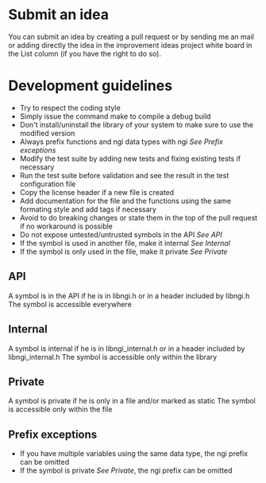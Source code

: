 # Submit an idea
You can submit an idea by creating a pull request or by sending me an mail
or adding directly the idea in the improvement ideas project white board in the List column
(if you have the right to do so).

# Development guidelines
- Try to respect the coding style
- Simply issue the command make to compile a debug build
- Don't install/uninstall the library of your system to make sure to use the modified version
- Always prefix functions and ngi data types with ngi *See Prefix exceptions*
- Modify the test suite by adding new tests and fixing existing tests if necessary
- Run the test suite before validation and see the result in the test configuration file
- Copy the license header if a new file is created
- Add documentation for the file and the functions using the same formating style and add tags if necessary
- Avoid to do breaking changes or state them in the top of the pull request if no workaround is possible
- Do not expose untested/untrusted symbols in the API *See API*
- If the symbol is used in another file, make it internal *See Internal*
- If the symbol is only used in the file, make it private *See Private*

## API
A symbol is in the API if he is in libngi.h or in a header included by libngi.h
The symbol is accessible everywhere

## Internal
A symbol is internal if he is in libngi_internal.h or in a header included by libngi_internal.h
The symbol is accessible only within the library

## Private
A symbol is private if he is only in a file and/or marked as static
The symbol is accessible only within the file

## Prefix exceptions
- If you have multiple variables using the same data type, the ngi prefix can be omitted
- If the symbol is private *See Private*, the ngi prefix can be omitted
